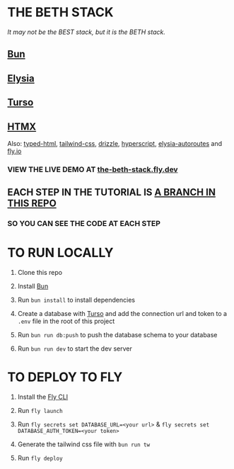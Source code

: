 # THE BETH STACK

_It may not be the BEST stack, but it is the BETH stack._

## [Bun](https://bun.sh/)

## [Elysia](https://elysiajs.com/)

## [Turso](https://turso.tech/)

## [HTMX](https://htmx.org/)

Also: [typed-html](https://github.com/nicojs/typed-html), [tailwind-css](https://tailwindcss.com/), [drizzle](https://orm.drizzle.team/), [hyperscript](https://hyperscript.org/), [elysia-autoroutes](https://github.com/wobsoriano/elysia-autoroutes) and [fly.io](https://fly.io/)

### VIEW THE LIVE DEMO AT [the-beth-stack.fly.dev](https://the-beth-stack.fly.dev/)

## EACH STEP IN THE TUTORIAL IS [A BRANCH IN THIS REPO](https://github.com/ethanniser/the-beth-stack/branches)

### SO YOU CAN SEE THE CODE AT EACH STEP

# TO RUN LOCALLY

1. Clone this repo

2. Install [Bun](https://bun.sh)

3. Run `bun install` to install dependencies

4. Create a database with [Turso](https://turso.tech) and add the connection url and token to a `.env` file in the root of this project

5. Run `bun run db:push` to push the database schema to your database

6. Run `bun run dev` to start the dev server

# TO DEPLOY TO FLY

1. Install the [Fly CLI](https://fly.io/docs/hands-on/install-flyctl/)

2. Run `fly launch`

3. Run `fly secrets set DATABASE_URL=<your url>` & `fly secrets set DATABASE_AUTH_TOKEN=<your token>`

4. Generate the tailwind css file with `bun run tw`

5. Run `fly deploy`
